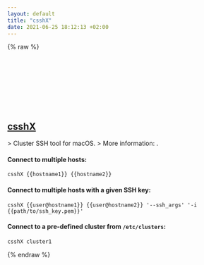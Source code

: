 ```yaml
---
layout: default
title: "csshX"
date: 2021-06-25 18:12:13 +02:00
---
```

{% raw %}
<h2 id="csshx">
  <a href="/en/osx/csshx.html">csshX</a> <a href="#csshx"><svg class="icon">
    <use href="/assets/images/unicode_sprite.svg#link" />
  </svg></a>
</h2>
> Cluster SSH tool for macOS.
> More information: <https://github.com/brockgr/csshx>.

#### Connect to multiple hosts:
```shell
csshX {{hostname1}} {{hostname2}}
```
#### Connect to multiple hosts with a given SSH key:
```shell
csshX {{user@hostname1}} {{user@hostname2}} '--ssh_args' '-i {{path/to/ssh_key.pem}}'
```
#### Connect to a pre-defined cluster from `/etc/clusters`:
```shell
csshX cluster1
```
{% endraw %}